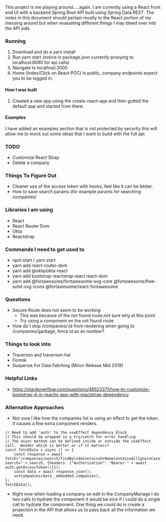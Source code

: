 This project is me playing around.....again.  I am currently using a React front end UI with a backend Spring Boot API
built using Spring Data REST.  The notes in this document should pertain mostly to the React portion of my messing around
but when evaluating different things I may bleed over into the API side.

### Running

1. Download and do a yarn install
1. Run yarn start (notice in package.json currently proxying to localhost:8080 for api calls)
1. Navigate to localhost:3000
1. Home (Index/Click on React POC) is public, company endpoints expect you to be logged in.

#### How I was built

1. Created a new app using the create-react-app and then gutted the default app and started from there.

#### Examples
I have added an examples section that is not protected by security this will allow me to mock out some ideas that I want
to build with the full api.

### TODO

* Customize React Strap
* Delete a company

### Things To Figure Out

* Cleaner use of the access token with hooks, feel like it can be better.
* How to save search params (for example params for searching companies)

###  Libraries I am using

* React
* React Router Dom
* Okta
* Reactstrap

### Commands I need to get used to

* npm start / yarn start
* yarn add react-router-dom
* yarn add @okta/okta-react
* yarn add bootstrap reactstrap react react-dom
* yarn add @fortawesome/fontawesome-svg-core @fortawesome/free-solid-svg-icons @fortawesome/react-fontawesome

### Questions

* Secure Route does not seem to be working
  * This was because of the not found route,not sure why at this point
  * Try using a component on the not found route
* How do I stop /companies/:id from rendering when going to /companies/garbage, force id as an number?
  
### Things to look into 

* Traverson and traverson-hal
* Formik
* Suspense For Data Fetching (Minor Release Mid 2019)
  
### Helpful Links

* https://stackoverflow.com/questions/48523371/how-to-customize-bootstrap-4-in-reactjs-app-with-reactstrap-dependency

### Alternative Approaches

* Not sure I like how the companies list is using an effect to get the token.  It causes a few extra component renders.

```
// Need to add 'auth' to the useEffect dependency block
// This should be wrapped in a try/catch for error handling
// The async method can be defined inside or outside the useEffect call.  Wonder which is better or if it matters?
const fetchData = async () => {
    const response = await fetch("/companies/search/findByCodeContainsOrNameContainsAllIgnoreCase?search=" + search, {headers: {"Authorization": "Bearer " + await auth.getAccessToken()}});
    const data = await response.json();
    setCompanies(data._embedded.companies);
};
fetchData();
```

* Right now when loading a company on edit in the CompanyManage I do two calls to hydrate the component it would be nice
if I could do a single call to hydrate the component.  One thing we could do is create a projection in the API that allows
us to pass back all the information we need.